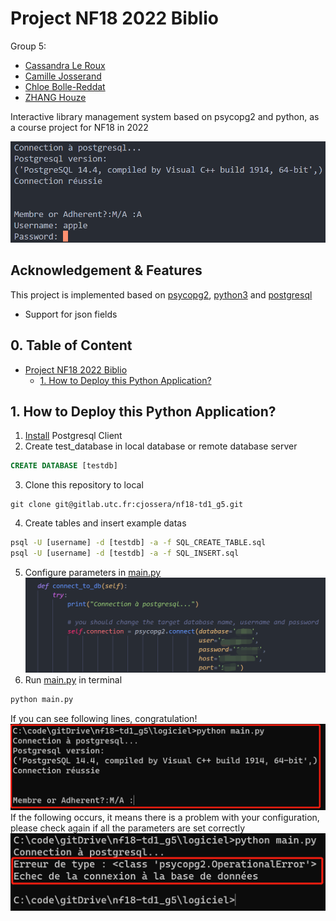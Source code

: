 # Project NF18 2022 Biblio

Group 5:
- [Cassandra Le Roux](https://gitlab.utc.fr/lerouxca)
- [Camille Josserand](https://gitlab.utc.fr/cjossera) 
- [Chloe Bolle-Reddat](https://gitlab.utc.fr/cbollere)
- [ZHANG Houze](https://github.com/HouzeZHANG)

Interactive library management system based on psycopg2 and python, as a course project for NF18 in 2022

![Interactive library management system based on psycopg2 and python](doc/img/welcome.png)

## Acknowledgement & Features <!-- omit in toc -->

This project is implemented based on [psycopg2](https://github.com/fuergaosi233/wechat-chatgpthttps://www.psycopg.org/docs/), [python3](https://www.python.org/downloads/) and [postgresql](https://www.postgresql.org/)

- Support for json fields

## 0. Table of Content <!-- omit in toc -->

- [Project NF18 2022 Biblio](#project-nf18-2022-biblio)
  - [1. How to Deploy this Python Application?](#1-how-to-deploy-this-python-application)

## 1. How to Deploy this Python Application?

1. [Install](https://www.postgresql.org/download/) Postgresql Client
2. Create test_database in local database or remote database server
```sql
CREATE DATABASE [testdb]
```
3. Clone this repository to local
```git
git clone git@gitlab.utc.fr:cjossera/nf18-td1_g5.git
```
4. Create tables and insert example datas
```cmd
psql -U [username] -d [testdb] -a -f SQL_CREATE_TABLE.sql
psql -U [username] -d [testdb] -a -f SQL_INSERT.sql
```
5. Configure parameters in [main.py](logiciel/main.py)
![params of connection](doc/img/params.png)
6. Run [main.py](logiciel/main.py) in terminal
```cmd
python main.py
```
If you can see following lines, congratulation!
![connect successfully](doc/img/connect.png)
If the following occurs, it means there is a problem with your configuration, please check again if all the parameters are set correctly
![connect failure](doc/img/connectfailure.png)